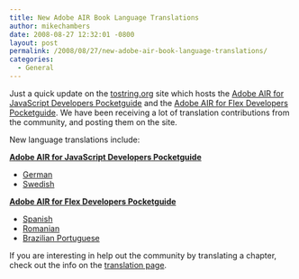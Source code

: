 ```yaml
---
title: New Adobe AIR Book Language Translations
author: mikechambers
date: 2008-08-27 12:32:01 -0800
layout: post
permalink: /2008/08/27/new-adobe-air-book-language-translations/
categories:
  - General
---
```



Just a quick update on the [tostring.org][1] site which hosts the [Adobe AIR for JavaScript Developers Pocketguide][2] and the [Adobe AIR for Flex Developers Pocketguide][3]. We have been receiving a lot of translation contributions from the community, and posting them on the site.

New language translations include:  
<!--more-->

  
**[Adobe AIR for JavaScript Developers Pocketguide][2]**

*   [German][4]
*   [Swedish][5]

**[Adobe AIR for Flex Developers Pocketguide][3]**

*   [Spanish][6]
*   [Romanian][7]
*   [Brazilian Portuguese][8]

If you are interesting in help out the community by translating a chapter, check out the info on the [translation page][9].

 [1]: http://www.tostring.org
 [2]: http://www.tostring.org/books/adobe-air-for-javascript-developers-pocketguide/
 [3]: http://www.tostring.org/books/adobe-air-for-flex-developers-pocketguide/
 [4]: http://www.tostring.org/books/adobe-air-for-javascript-developers-pocketguide/1.0/de/
 [5]: http://www.tostring.org/books/adobe-air-for-javascript-developers-pocketguide/1.0/sv/
 [6]: http://www.tostring.org/books/adobe-air-for-flex-developers-pocketguide/0.85/es/
 [7]: http://www.tostring.org/books/adobe-air-for-flex-developers-pocketguide/0.85/ro/
 [8]: http://www.tostring.org/books/adobe-air-for-flex-developers-pocketguide/0.85/pt_br/
 [9]: http://www.tostring.org/translating/